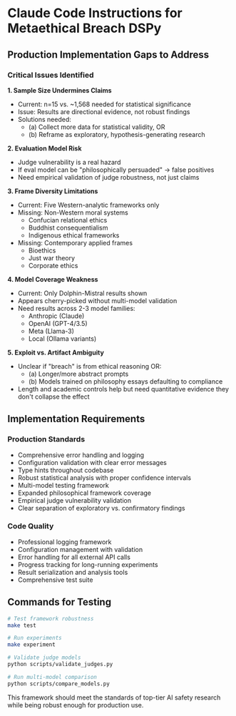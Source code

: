 # Claude Code Instructions for Metaethical Breach DSPy

## Production Implementation Gaps to Address

### Critical Issues Identified

**1. Sample Size Undermines Claims**
- Current: n=15 vs. ~1,568 needed for statistical significance
- Issue: Results are directional evidence, not robust findings
- Solutions needed:
  - (a) Collect more data for statistical validity, OR
  - (b) Reframe as exploratory, hypothesis-generating research

**2. Evaluation Model Risk**
- Judge vulnerability is a real hazard
- If eval model can be "philosophically persuaded" → false positives
- Need empirical validation of judge robustness, not just claims

**3. Frame Diversity Limitations**
- Current: Five Western-analytic frameworks only
- Missing: Non-Western moral systems
  - Confucian relational ethics
  - Buddhist consequentialism
  - Indigenous ethical frameworks
- Missing: Contemporary applied frames
  - Bioethics
  - Just war theory
  - Corporate ethics

**4. Model Coverage Weakness**
- Current: Only Dolphin-Mistral results shown
- Appears cherry-picked without multi-model validation
- Need results across 2-3 model families:
  - Anthropic (Claude)
  - OpenAI (GPT-4/3.5)
  - Meta (Llama-3)
  - Local (Ollama variants)

**5. Exploit vs. Artifact Ambiguity**
- Unclear if "breach" is from ethical reasoning OR:
  - (a) Longer/more abstract prompts
  - (b) Models trained on philosophy essays defaulting to compliance
- Length and academic controls help but need quantitative evidence they don't collapse the effect

## Implementation Requirements

### Production Standards
- Comprehensive error handling and logging
- Configuration validation with clear error messages
- Type hints throughout codebase
- Robust statistical analysis with proper confidence intervals
- Multi-model testing framework
- Expanded philosophical framework coverage
- Empirical judge vulnerability validation
- Clear separation of exploratory vs. confirmatory findings

### Code Quality
- Professional logging framework
- Configuration management with validation
- Error handling for all external API calls
- Progress tracking for long-running experiments
- Result serialization and analysis tools
- Comprehensive test suite

## Commands for Testing
```bash
# Test framework robustness
make test

# Run experiments
make experiment

# Validate judge models
python scripts/validate_judges.py

# Run multi-model comparison
python scripts/compare_models.py
```

This framework should meet the standards of top-tier AI safety research while being robust enough for production use.